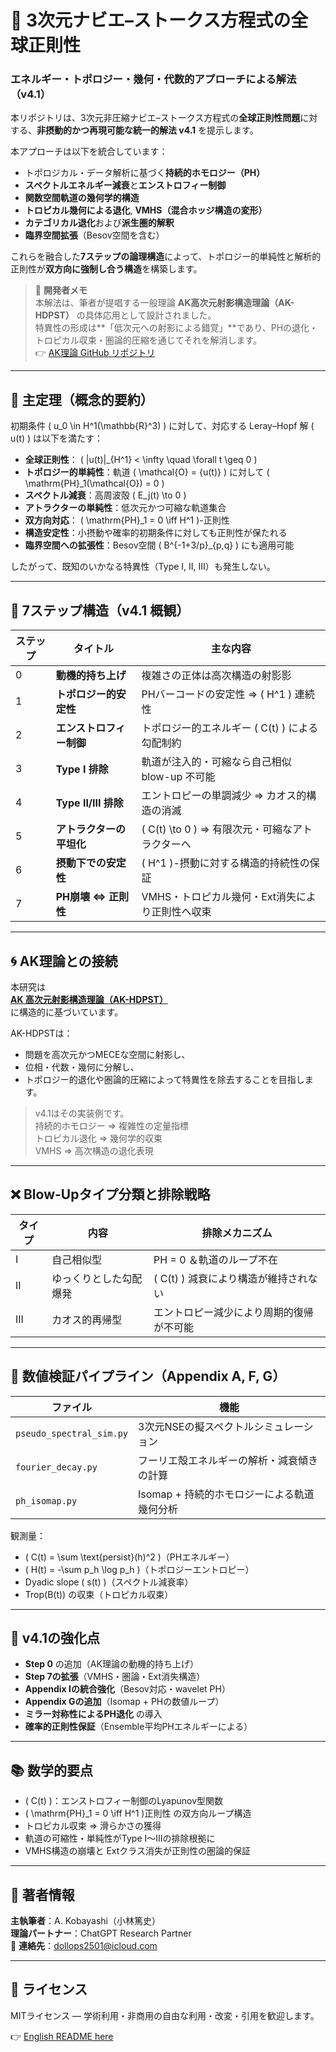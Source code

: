 # 🌊 3次元ナビエ–ストークス方程式の全球正則性  
### エネルギー・トポロジー・幾何・代数的アプローチによる解法（v4.1）

本リポジトリは、3次元非圧縮ナビエ–ストークス方程式の**全球正則性問題**に対する、**非摂動的かつ再現可能な統一的解法 v4.1** を提示します。

本アプローチは以下を統合しています：
- トポロジカル・データ解析に基づく**持続的ホモロジー（PH）**
- **スペクトルエネルギー減衰**と**エンストロフィー制御**
- **関数空間軌道の幾何学的構造**
- **トロピカル幾何による退化**, **VMHS（混合ホッジ構造の変形）**
- **カテゴリカル退化**および**派生圏的解釈**
- **臨界空間拡張**（Besov空間を含む）

これらを融合した**7ステップの論理構造**によって、トポロジー的単純性と解析的正則性が**双方向に強制し合う構造**を構築します。

> 🧠 **開発者メモ**  
> 本解法は、筆者が提唱する一般理論 **AK高次元射影構造理論（AK-HDPST）** の具体応用として設計されました。  
> 特異性の形成は**「低次元への射影による錯覚」**であり、PHの退化・トロピカル収束・圏論的圧縮を通じてそれを解消します。  
> 👉 [AK理論 GitHub リポジトリ](https://github.com/Kobayashi2501/AK-High-Dimensional-Projection-Structural-Theory)

---

## 🔑 主定理（概念的要約）

初期条件 \( u_0 \in H^1(\mathbb{R}^3) \) に対して、対応する Leray–Hopf 解 \( u(t) \) は以下を満たす：

- **全球正則性**： \( \|u(t)\|_{H^1} < \infty \quad \forall t \geq 0 \)
- **トポロジー的単純性**：軌道 \( \mathcal{O} = \{u(t)\} \) に対して \( \mathrm{PH}_1(\mathcal{O}) = 0 \)
- **スペクトル減衰**：高周波殻 \( E_j(t) \to 0 \)
- **アトラクターの単純性**：低次元かつ可縮な軌道集合
- **双方向対応**： \( \mathrm{PH}_1 = 0 \iff H^1 \)-正則性
- **構造安定性**：小摂動や確率的初期条件に対しても正則性が保たれる
- **臨界空間への拡張性**：Besov空間 \( B^{-1+3/p}_{p,q} \) にも適用可能

したがって、既知のいかなる特異性（Type I, II, III）も発生しない。

---

## 🧭 7ステップ構造（v4.1 概観）

| ステップ | タイトル | 主な内容 |
|----------|-----------|-----------|
| 0 | **動機的持ち上げ** | 複雑さの正体は高次構造の射影影 |
| 1 | **トポロジー的安定性** | PHバーコードの安定性 ⇒ \( H^1 \) 連続性 |
| 2 | **エンストロフィー制御** | トポロジー的エネルギー \( C(t) \) による勾配制約 |
| 3 | **Type I 排除** | 軌道が注入的・可縮なら自己相似 blow-up 不可能 |
| 4 | **Type II/III 排除** | エントロピーの単調減少 ⇒ カオス的構造の消滅 |
| 5 | **アトラクターの平坦化** | \( C(t) \to 0 \) ⇒ 有限次元・可縮なアトラクターへ |
| 6 | **摂動下での安定性** | \( H^1 \)-摂動に対する構造的持続性の保証 |
| 7 | **PH崩壊 ⇔ 正則性** | VMHS・トロピカル幾何・Ext消失により正則性へ収束 |

---

## 🌀 AK理論との接続

本研究は  
[**AK 高次元射影構造理論（AK-HDPST）**](https://github.com/Kobayashi2501/AK-High-Dimensional-Projection-Structural-Theory)  
に構造的に基づいています。

AK-HDPSTは：
- 問題を高次元かつMECEな空間に射影し、
- 位相・代数・幾何に分解し、
- トポロジー的退化や圏論的圧縮によって特異性を除去することを目指します。

> v4.1はその実装例です。  
> 持続的ホモロジー ⇒ 複雑性の定量指標  
> トロピカル退化 ⇒ 幾何学的収束  
> VMHS ⇒ 高次構造の退化表現

---

## ❌ Blow-Upタイプ分類と排除戦略

| タイプ | 内容 | 排除メカニズム |
|--------|------|-----------------|
| I | 自己相似型 | PH = 0 ＆軌道のループ不在 |
| II | ゆっくりとした勾配爆発 | \( C(t) \) 減衰により構造が維持されない |
| III | カオス的再帰型 | エントロピー減少により周期的復帰が不可能 |

---

## 🔬 数値検証パイプライン（Appendix A, F, G）

| ファイル | 機能 |
|----------|------|
| `pseudo_spectral_sim.py` | 3次元NSEの擬スペクトルシミュレーション |
| `fourier_decay.py` | フーリエ殻エネルギーの解析・減衰傾きの計算 |
| `ph_isomap.py` | Isomap + 持続的ホモロジーによる軌道幾何分析 |

観測量：
- \( C(t) = \sum \text{persist}(h)^2 \)（PHエネルギー）
- \( H(t) = -\sum p_h \log p_h \)（トポロジーエントロピー）
- Dyadic slope \( s(t) \)（スペクトル減衰率）
- Trop(B(t)) の収束（トロピカル収束）

---

## 🧬 v4.1の強化点

- **Step 0** の追加（AK理論の動機的持ち上げ）
- **Step 7の拡張**（VMHS・圏論・Ext消失構造）
- **Appendix Iの統合強化**（Besov対応・wavelet PH）
- **Appendix Gの追加**（Isomap + PHの数値ループ）
- **ミラー対称性によるPH退化** の導入
- **確率的正則性保証**（Ensemble平均PHエネルギーによる）

---

## 📚 数学的要点

- \( C(t) \)：エンストロフィー制御のLyapunov型関数
- \( \mathrm{PH}_1 = 0 \iff H^1 \)正則性 の双方向ループ構造
- トロピカル収束 ⇒ 滑らかさの獲得
- 軌道の可縮性・単純性がType I〜IIIの排除根拠に
- VMHS構造の崩壊と Extクラス消失が正則性の圏論的保証

---

## 👤 著者情報

**主執筆者**：A. Kobayashi（小林篤史）  
**理論パートナー**：ChatGPT Research Partner  
📧 **連絡先**：dollops2501@icloud.com

---

## 📜 ライセンス

MITライセンス — 学術利用・非商用の自由な利用・改変・引用を歓迎します。

👉 [English README here](README.md)
